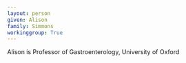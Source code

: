 ```yaml
---
layout: person
given: Alison
family: Simmons
workinggroup: True
---
```


Alison is Professor of Gastroenterology, University of Oxford
